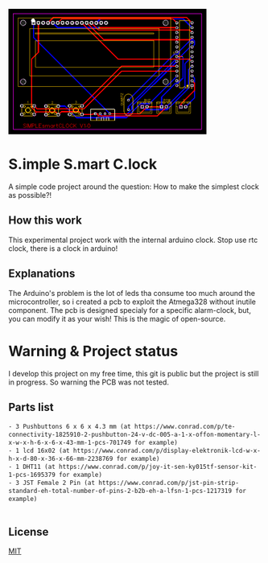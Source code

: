 ![PCB](/pub.png)

# S.imple S.mart C.lock

A simple code project around the question:
How to make the simplest clock as possible?!

## How this work

This experimental project work with the internal arduino clock. Stop use rtc clock, there is a clock in arduino!

## Explanations

The Arduino's problem is the lot of leds tha consume too much around the microcontroller, so i created a pcb to exploit the Atmega328 without inutile component. The pcb is designed specialy for a specific alarm-clock, but, you can modify it as your wish! This is the magic of open-source.

# Warning & Project status

I develop this project on my free time, this git is public but the project is still in progress. So warning the PCB was not tested.

## Parts list

```
- 3 Pushbuttons 6 x 6 x 4.3 mm (at https://www.conrad.com/p/te-connectivity-1825910-2-pushbutton-24-v-dc-005-a-1-x-offon-momentary-l-x-w-x-h-6-x-6-x-43-mm-1-pcs-701749 for example)
- 1 lcd 16x02 (at https://www.conrad.com/p/display-elektronik-lcd-w-x-h-x-d-80-x-36-x-66-mm-2238769 for example)
- 1 DHT11 (at https://www.conrad.com/p/joy-it-sen-ky015tf-sensor-kit-1-pcs-1695379 for example)
- 3 JST Female 2 Pin (at https://www.conrad.com/p/jst-pin-strip-standard-eh-total-number-of-pins-2-b2b-eh-a-lfsn-1-pcs-1217319 for example)


```

## License

[MIT](https://choosealicense.com/licenses/mit/)
